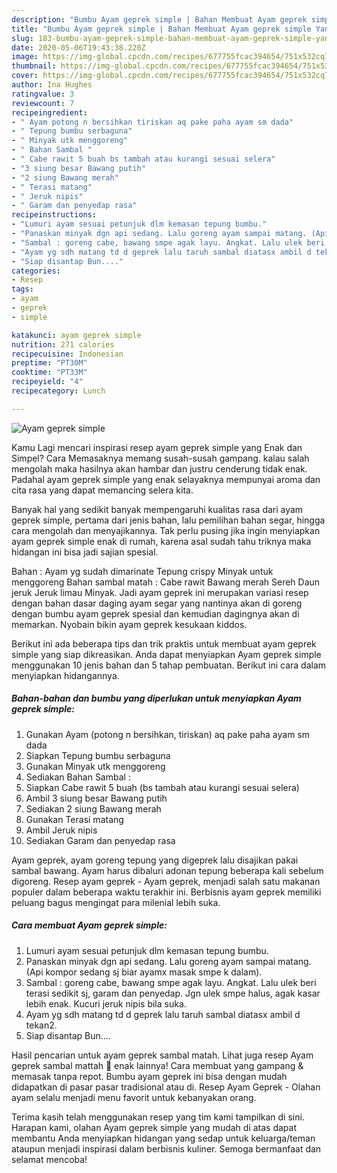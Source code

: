 ```yaml
---
description: "Bumbu Ayam geprek simple | Bahan Membuat Ayam geprek simple Yang Enak Dan Lezat"
title: "Bumbu Ayam geprek simple | Bahan Membuat Ayam geprek simple Yang Enak Dan Lezat"
slug: 183-bumbu-ayam-geprek-simple-bahan-membuat-ayam-geprek-simple-yang-enak-dan-lezat
date: 2020-05-06T19:43:38.220Z
image: https://img-global.cpcdn.com/recipes/677755fcac394654/751x532cq70/ayam-geprek-simple-foto-resep-utama.jpg
thumbnail: https://img-global.cpcdn.com/recipes/677755fcac394654/751x532cq70/ayam-geprek-simple-foto-resep-utama.jpg
cover: https://img-global.cpcdn.com/recipes/677755fcac394654/751x532cq70/ayam-geprek-simple-foto-resep-utama.jpg
author: Ina Hughes
ratingvalue: 3
reviewcount: 7
recipeingredient:
- " Ayam potong n bersihkan tiriskan aq pake paha ayam sm dada"
- " Tepung bumbu serbaguna"
- " Minyak utk menggoreng"
- " Bahan Sambal "
- " Cabe rawit 5 buah bs tambah atau kurangi sesuai selera"
- "3 siung besar Bawang putih"
- "2 siung Bawang merah"
- " Terasi matang"
- " Jeruk nipis"
- " Garam dan penyedap rasa"
recipeinstructions:
- "Lumuri ayam sesuai petunjuk dlm kemasan tepung bumbu."
- "Panaskan minyak dgn api sedang. Lalu goreng ayam sampai matang. (Api kompor sedang sj biar ayamx masak smpe k dalam)."
- "Sambal : goreng cabe, bawang smpe agak layu. Angkat. Lalu ulek beri terasi sedikit sj, garam dan penyedap. Jgn ulek smpe halus, agak kasar lebih enak. Kucuri jeruk nipis bila suka."
- "Ayam yg sdh matang td d geprek lalu taruh sambal diatasx ambil d tekan2."
- "Siap disantap Bun...."
categories:
- Resep
tags:
- ayam
- geprek
- simple

katakunci: ayam geprek simple 
nutrition: 271 calories
recipecuisine: Indonesian
preptime: "PT30M"
cooktime: "PT33M"
recipeyield: "4"
recipecategory: Lunch

---
```



![Ayam geprek simple](https://img-global.cpcdn.com/recipes/677755fcac394654/751x532cq70/ayam-geprek-simple-foto-resep-utama.jpg)

Kamu Lagi mencari inspirasi resep ayam geprek simple yang Enak dan Simpel? Cara Memasaknya memang susah-susah gampang. kalau salah mengolah maka hasilnya akan hambar dan justru cenderung tidak enak. Padahal ayam geprek simple yang enak selayaknya mempunyai aroma dan cita rasa yang dapat memancing selera kita.

Banyak hal yang sedikit banyak mempengaruhi kualitas rasa dari ayam geprek simple, pertama dari jenis bahan, lalu pemilihan bahan segar, hingga cara mengolah dan menyajikannya. Tak perlu pusing jika ingin menyiapkan ayam geprek simple enak di rumah, karena asal sudah tahu triknya maka hidangan ini bisa jadi sajian spesial.

Bahan : Ayam yg sudah dimarinate Tepung crispy Minyak untuk menggoreng Bahan sambal matah : Cabe rawit Bawang merah Sereh Daun jeruk Jeruk limau Minyak. Jadi ayam geprek ini merupakan variasi resep dengan bahan dasar daging ayam segar yang nantinya akan di goreng dengan bumbu ayam geprek spesial dan kemudian dagingnya akan di memarkan. Nyobain bikin ayam geprek kesukaan kiddos.


Berikut ini ada beberapa tips dan trik praktis untuk membuat ayam geprek simple yang siap dikreasikan. Anda dapat menyiapkan Ayam geprek simple menggunakan 10 jenis bahan dan 5 tahap pembuatan. Berikut ini cara dalam menyiapkan hidangannya.

<!--inarticleads1-->

##### Bahan-bahan dan bumbu yang diperlukan untuk menyiapkan Ayam geprek simple:

1. Gunakan  Ayam (potong n bersihkan, tiriskan) aq pake paha ayam sm dada
1. Siapkan  Tepung bumbu serbaguna
1. Gunakan  Minyak utk menggoreng
1. Sediakan  Bahan Sambal :
1. Siapkan  Cabe rawit 5 buah (bs tambah atau kurangi sesuai selera)
1. Ambil 3 siung besar Bawang putih
1. Sediakan 2 siung Bawang merah
1. Gunakan  Terasi matang
1. Ambil  Jeruk nipis
1. Sediakan  Garam dan penyedap rasa


Ayam geprek, ayam goreng tepung yang digeprek lalu disajikan pakai sambal bawang. Ayam harus dibaluri adonan tepung beberapa kali sebelum digoreng. Resep ayam geprek - Ayam geprek, menjadi salah satu makanan populer dalam beberapa waktu terakhir ini. Berbisnis ayam geprek memiliki peluang bagus mengingat para milenial lebih suka. 

<!--inarticleads2-->

##### Cara membuat Ayam geprek simple:

1. Lumuri ayam sesuai petunjuk dlm kemasan tepung bumbu.
1. Panaskan minyak dgn api sedang. Lalu goreng ayam sampai matang. (Api kompor sedang sj biar ayamx masak smpe k dalam).
1. Sambal : goreng cabe, bawang smpe agak layu. Angkat. Lalu ulek beri terasi sedikit sj, garam dan penyedap. Jgn ulek smpe halus, agak kasar lebih enak. Kucuri jeruk nipis bila suka.
1. Ayam yg sdh matang td d geprek lalu taruh sambal diatasx ambil d tekan2.
1. Siap disantap Bun....


Hasil pencarian untuk ayam geprek sambal matah. Lihat juga resep Ayam geprek sambal mattah 🤤 enak lainnya! Cara membuat yang gampang &amp; memasak tanpa repot. Bumbu ayam geprek ini bisa dengan mudah didapatkan di pasar pasar tradisional atau di. Resep Ayam Geprek - Olahan ayam selalu menjadi menu favorit untuk kebanyakan orang. 

Terima kasih telah menggunakan resep yang tim kami tampilkan di sini. Harapan kami, olahan Ayam geprek simple yang mudah di atas dapat membantu Anda menyiapkan hidangan yang sedap untuk keluarga/teman ataupun menjadi inspirasi dalam berbisnis kuliner. Semoga bermanfaat dan selamat mencoba!
